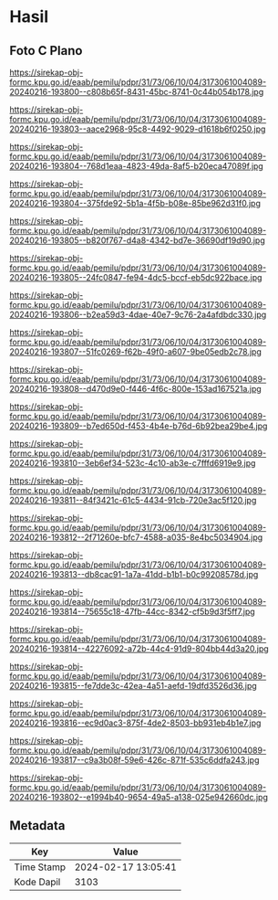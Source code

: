 # Hasil

## Foto C Plano

https://sirekap-obj-formc.kpu.go.id/eaab/pemilu/pdpr/31/73/06/10/04/3173061004089-20240216-193800--c808b65f-8431-45bc-8741-0c44b054b178.jpg

https://sirekap-obj-formc.kpu.go.id/eaab/pemilu/pdpr/31/73/06/10/04/3173061004089-20240216-193803--aace2968-95c8-4492-9029-d1618b6f0250.jpg

https://sirekap-obj-formc.kpu.go.id/eaab/pemilu/pdpr/31/73/06/10/04/3173061004089-20240216-193804--768d1eaa-4823-49da-8af5-b20eca47089f.jpg

https://sirekap-obj-formc.kpu.go.id/eaab/pemilu/pdpr/31/73/06/10/04/3173061004089-20240216-193804--375fde92-5b1a-4f5b-b08e-85be962d31f0.jpg

https://sirekap-obj-formc.kpu.go.id/eaab/pemilu/pdpr/31/73/06/10/04/3173061004089-20240216-193805--b820f767-d4a8-4342-bd7e-36690df19d90.jpg

https://sirekap-obj-formc.kpu.go.id/eaab/pemilu/pdpr/31/73/06/10/04/3173061004089-20240216-193805--24fc0847-fe94-4dc5-bccf-eb5dc922bace.jpg

https://sirekap-obj-formc.kpu.go.id/eaab/pemilu/pdpr/31/73/06/10/04/3173061004089-20240216-193806--b2ea59d3-4dae-40e7-9c76-2a4afdbdc330.jpg

https://sirekap-obj-formc.kpu.go.id/eaab/pemilu/pdpr/31/73/06/10/04/3173061004089-20240216-193807--51fc0269-f62b-49f0-a607-9be05edb2c78.jpg

https://sirekap-obj-formc.kpu.go.id/eaab/pemilu/pdpr/31/73/06/10/04/3173061004089-20240216-193808--d470d9e0-f446-4f6c-800e-153ad167521a.jpg

https://sirekap-obj-formc.kpu.go.id/eaab/pemilu/pdpr/31/73/06/10/04/3173061004089-20240216-193809--b7ed650d-f453-4b4e-b76d-6b92bea29be4.jpg

https://sirekap-obj-formc.kpu.go.id/eaab/pemilu/pdpr/31/73/06/10/04/3173061004089-20240216-193810--3eb6ef34-523c-4c10-ab3e-c7fffd6919e9.jpg

https://sirekap-obj-formc.kpu.go.id/eaab/pemilu/pdpr/31/73/06/10/04/3173061004089-20240216-193811--84f3421c-61c5-4434-91cb-720e3ac5f120.jpg

https://sirekap-obj-formc.kpu.go.id/eaab/pemilu/pdpr/31/73/06/10/04/3173061004089-20240216-193812--2f71260e-bfc7-4588-a035-8e4bc5034904.jpg

https://sirekap-obj-formc.kpu.go.id/eaab/pemilu/pdpr/31/73/06/10/04/3173061004089-20240216-193813--db8cac91-1a7a-41dd-b1b1-b0c99208578d.jpg

https://sirekap-obj-formc.kpu.go.id/eaab/pemilu/pdpr/31/73/06/10/04/3173061004089-20240216-193814--75655c18-47fb-44cc-8342-cf5b9d3f5ff7.jpg

https://sirekap-obj-formc.kpu.go.id/eaab/pemilu/pdpr/31/73/06/10/04/3173061004089-20240216-193814--42276092-a72b-44c4-91d9-804bb44d3a20.jpg

https://sirekap-obj-formc.kpu.go.id/eaab/pemilu/pdpr/31/73/06/10/04/3173061004089-20240216-193815--fe7dde3c-42ea-4a51-aefd-19dfd3526d36.jpg

https://sirekap-obj-formc.kpu.go.id/eaab/pemilu/pdpr/31/73/06/10/04/3173061004089-20240216-193816--ec9d0ac3-875f-4de2-8503-bb931eb4b1e7.jpg

https://sirekap-obj-formc.kpu.go.id/eaab/pemilu/pdpr/31/73/06/10/04/3173061004089-20240216-193817--c9a3b08f-59e6-426c-871f-535c6ddfa243.jpg

https://sirekap-obj-formc.kpu.go.id/eaab/pemilu/pdpr/31/73/06/10/04/3173061004089-20240216-193802--e1994b40-9654-49a5-a138-025e942660dc.jpg


## Metadata

| Key        | Value               |
| ---------- | ------------------- |
| Time Stamp | 2024-02-17 13:05:41 |
| Kode Dapil | 3103                |



